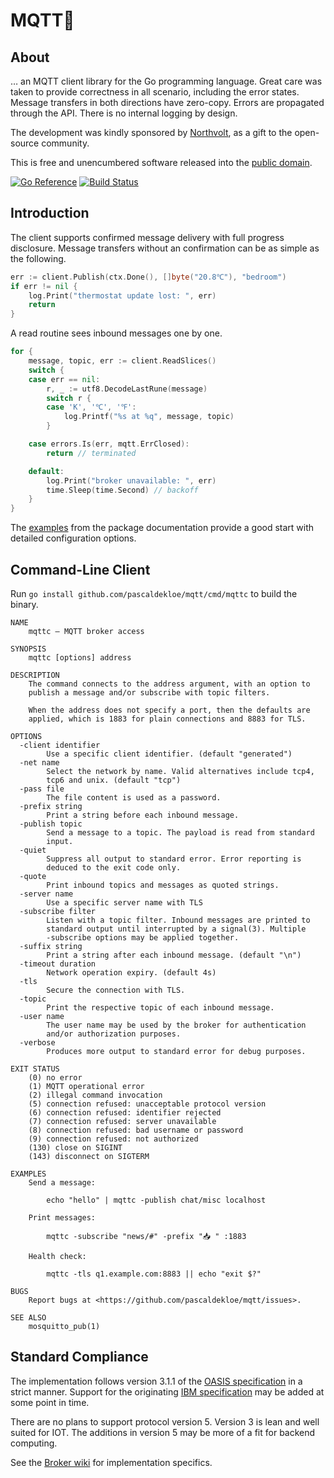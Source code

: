 # MQTT🤖

## About

… an MQTT client library for the Go programming language. Great care was taken
to provide correctness in all scenario, including the error states. Message
transfers in both directions have zero-copy. Errors are propagated through the
API. There is no internal logging by design.

The development was kindly sponsored by [Northvolt](https://northvolt.com), as a
gift to the open-source community.

This is free and unencumbered software released into the
[public domain](https://creativecommons.org/publicdomain/zero/1.0).

[![Go Reference](https://pkg.go.dev/badge/github.com/pascaldekloe/mqtt.svg)](https://pkg.go.dev/github.com/pascaldekloe/mqtt)
[![Build Status](https://travis-ci.org/pascaldekloe/mqtt.svg?branch=master)](https://travis-ci.org/pascaldekloe/mqtt)


## Introduction

The client supports confirmed message delivery with full progress disclosure.
Message transfers without an confirmation can be as simple as the following.

```go
err := client.Publish(ctx.Done(), []byte("20.8℃"), "bedroom")
if err != nil {
	log.Print("thermostat update lost: ", err)
	return
}
```

A read routine sees inbound messages one by one.

```go
for {
	message, topic, err := client.ReadSlices()
	switch {
	case err == nil:
		r, _ := utf8.DecodeLastRune(message)
		switch r {
		case 'K', '℃', '℉':
			log.Printf("%s at %q", message, topic)
		}

	case errors.Is(err, mqtt.ErrClosed):
		return // terminated

	default:
		log.Print("broker unavailable: ", err)
		time.Sleep(time.Second) // backoff
	}
}
```

The [examples](https://pkg.go.dev/github.com/pascaldekloe/mqtt#pkg-examples)
from the package documentation provide a good start with detailed configuration
options.


## Command-Line Client

Run `go install github.com/pascaldekloe/mqtt/cmd/mqttc` to build the binary.

```
NAME
	mqttc — MQTT broker access

SYNOPSIS
	mqttc [options] address

DESCRIPTION
	The command connects to the address argument, with an option to
	publish a message and/or subscribe with topic filters.

	When the address does not specify a port, then the defaults are
	applied, which is 1883 for plain connections and 8883 for TLS.

OPTIONS
  -client identifier
    	Use a specific client identifier. (default "generated")
  -net name
    	Select the network by name. Valid alternatives include tcp4,
    	tcp6 and unix. (default "tcp")
  -pass file
    	The file content is used as a password.
  -prefix string
    	Print a string before each inbound message.
  -publish topic
    	Send a message to a topic. The payload is read from standard
    	input.
  -quiet
    	Suppress all output to standard error. Error reporting is
    	deduced to the exit code only.
  -quote
    	Print inbound topics and messages as quoted strings.
  -server name
    	Use a specific server name with TLS
  -subscribe filter
    	Listen with a topic filter. Inbound messages are printed to
    	standard output until interrupted by a signal(3). Multiple
    	-subscribe options may be applied together.
  -suffix string
    	Print a string after each inbound message. (default "\n")
  -timeout duration
    	Network operation expiry. (default 4s)
  -tls
    	Secure the connection with TLS.
  -topic
    	Print the respective topic of each inbound message.
  -user name
    	The user name may be used by the broker for authentication
    	and/or authorization purposes.
  -verbose
    	Produces more output to standard error for debug purposes.

EXIT STATUS
	(0) no error
	(1) MQTT operational error
	(2) illegal command invocation
	(5) connection refused: unacceptable protocol version
	(6) connection refused: identifier rejected
	(7) connection refused: server unavailable
	(8) connection refused: bad username or password
	(9) connection refused: not authorized
	(130) close on SIGINT
	(143) disconnect on SIGTERM

EXAMPLES
	Send a message:

		echo "hello" | mqttc -publish chat/misc localhost

	Print messages:

		mqttc -subscribe "news/#" -prefix "📥 " :1883

	Health check:

		mqttc -tls q1.example.com:8883 || echo "exit $?"

BUGS
	Report bugs at <https://github.com/pascaldekloe/mqtt/issues>.

SEE ALSO
	mosquitto_pub(1)
```


## Standard Compliance

The implementation follows version 3.1.1 of the
[OASIS specification](http://docs.oasis-open.org/mqtt/mqtt/v3.1.1/os/mqtt-v3.1.1-os.html)
in a strict manner. Support for the originating
[IBM specification](https://public.dhe.ibm.com/software/dw/webservices/ws-mqtt/mqtt-v3r1.html)
may be added at some point in time.

There are no plans to support protocol version 5. Version 3 is lean and well
suited for IOT. The additions in version 5 may be more of a fit for backend
computing.

See the [Broker wiki](https://github.com/pascaldekloe/mqtt/wiki/Brokers) for
implementation specifics.
